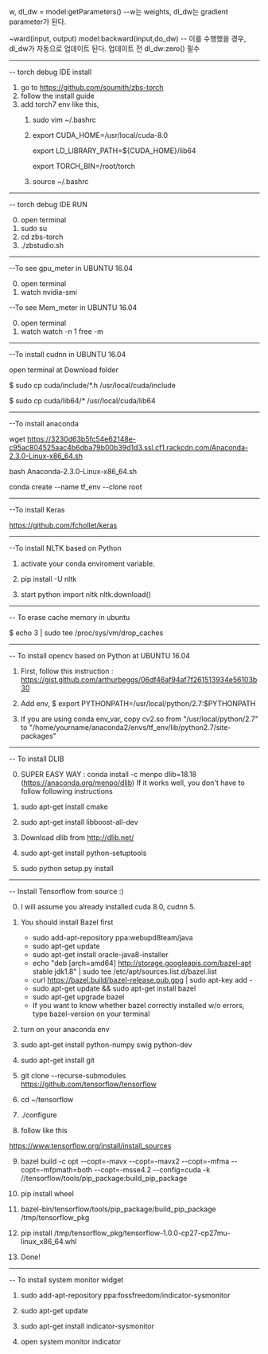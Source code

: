 w, dl_dw = model:getParameters() --w는 weights, dl_dw는 gradient parameter가 된다.

~ward(input, output)
model:backward(input,do_dw) -- 이를 수행했을 경우, dl_dw가 자동으로 업데이트 된다. 업데이트 전 dl_dw:zero() 필수

-----------------------------------------------------------------
-- torch debug IDE install
1. go to https://github.com/soumith/zbs-torch
2. follow the install guide
3. add torch7 env like this,
   1. sudo vim ~/.bashrc
   2.  export CUDA_HOME=/usr/local/cuda-8.0
   
       export LD_LIBRARY_PATH=${CUDA_HOME}/lib64
       
       export TORCH_BIN=/root/torch
   3. source ~/.bashrc

-----------------------------------------------------------------
-- torch debug IDE RUN

0. open terminal
1. sudo su
2. cd zbs-torch
3. ./zbstudio.sh

-----------------------------------------------------------------
--To see gpu_meter in UBUNTU 16.04

0. open terminal
1. watch nvidia-smi

--To see Mem_meter in UBUNTU 16.04

0. open terminal
1. watch watch -n 1 free -m

-----------------------------------------------------------------
--To install cudnn in UBUNTU 16.04

open terminal at Download folder

$ sudo cp cuda/include/*.h /usr/local/cuda/include

$ sudo cp cuda/lib64/* /usr/local/cuda/lib64

-----------------------------------------------------------------
--To install anaconda

wget https://3230d63b5fc54e62148e-c95ac804525aac4b6dba79b00b39d1d3.ssl.cf1.rackcdn.com/Anaconda-2.3.0-Linux-x86_64.sh

bash Anaconda-2.3.0-Linux-x86_64.sh

conda create --name tf_env --clone root

-----------------------------------------------------------------
--To install Keras

https://github.com/fchollet/keras


-----------------------------------------------------------------
--To install NLTK based on Python

1. activate your conda enviroment variable.

2. pip install -U nltk

3. start python
   import nltk
   nltk.download()

-----------------------------------------------------------------
-- To erase cache memory in ubuntu

$ echo 3 | sudo tee /proc/sys/vm/drop_caches

-----------------------------------------------------------------
-- To install opencv based on Python at UBUNTU 16.04

1. First, follow this instruction : https://gist.github.com/arthurbeggs/06df46af94af7f261513934e56103b30

2. Add env, $ export PYTHONPATH=/usr/local/python/2.7:$PYTHONPATH

3. If you are using conda env_var, copy cv2.so from "/usr/local/python/2.7" to 
   "/home/yourname/anaconda2/envs/tf_env/lib/python2.7/site-packages"

-----------------------------------------------------------------
-- To install DLIB

0. SUPER EASY WAY : conda install -c menpo dlib=18.18 (https://anaconda.org/menpo/dlib)
   If it works well, you don't have to follow following instructions

1. sudo apt-get install cmake

2. sudo apt-get install libboost-all-dev

3. Download dlib from http://dlib.net/

3. sudo apt-get install python-setuptools

4. sudo python setup.py install 
-----------------------------------------------------------------

-- Install Tensorflow from source :)

0. I will assume you already installed cuda 8.0, cudnn 5.

1. You should install Bazel first
   - sudo add-apt-repository ppa:webupd8team/java
   - sudo apt-get update
   - sudo apt-get install oracle-java8-installer
   - echo "deb [arch=amd64] http://storage.googleapis.com/bazel-apt stable jdk1.8" | sudo tee /etc/apt/sources.list.d/bazel.list
   - curl https://bazel.build/bazel-release.pub.gpg | sudo apt-key add -
   - sudo apt-get update && sudo apt-get install bazel
   - sudo apt-get upgrade bazel
   - If you want to know whether bazel correctly installed w/o errors, type bazel-version on your terminal

2. turn on your anaconda env

3. sudo apt-get install python-numpy swig python-dev

4. sudo apt-get install git

5. git clone --recurse-submodules https://github.com/tensorflow/tensorflow

6. cd ~/tensorflow

7. ./configure

8. follow like this 

https://www.tensorflow.org/install/install_sources

9. bazel build -c opt --copt=-mavx --copt=-mavx2 --copt=-mfma --copt=-mfpmath=both --copt=-msse4.2 --config=cuda -k //tensorflow/tools/pip_package:build_pip_package

9. pip install wheel

10. bazel-bin/tensorflow/tools/pip_package/build_pip_package /tmp/tensorflow_pkg

11. pip install /tmp/tensorflow_pkg/tensorflow-1.0.0-cp27-cp27mu-linux_x86_64.whl

12. Done!

----------------------------------------------------

-- To install system monitor widget

1. sudo add-apt-repository ppa:fossfreedom/indicator-sysmonitor

2. sudo apt-get update

3. sudo apt-get install indicator-sysmonitor

4. open system monitor indicator
